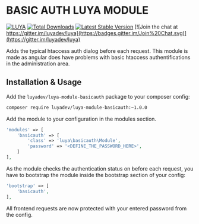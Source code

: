 # BASIC AUTH LUYA MODULE

[![LUYA](https://img.shields.io/badge/Powered%20by-LUYA-brightgreen.svg)](https://luya.io)
[![Total Downloads](https://poser.pugx.org/luyadev/luya-module-basicauth/downloads)](https://packagist.org/packages/luyadev/luya-module-basicauth)
[![Latest Stable Version](https://poser.pugx.org/luyadev/luya-module-basicauth/v/stable)](https://packagist.org/packages/luyadev/luya-module-basicauth)
[![Join the chat at https://gitter.im/luyadev/luya](https://badges.gitter.im/Join%20Chat.svg)](https://gitter.im/luyadev/luya)

Adds the typical htaccess auth dialog before each request. This module is made as angular does have problems with basic htaccess authentifications in the administration area.

## Installation & Usage

Add the `luyadev/luya-module-basicauth` package to your composer config:

```sh
composer require luyadev/luya-module-basicauth:~1.0.0
```

Add the module to your configuration in the modules section.

```php
'modules' => [
    'basicauth' => [
        'class' => 'luya\basicauth\Module',
        'password' => '<DEFINE_THE_PASSWORD_HERE>',
    ]
],
```

As the module checks the authentication status on before each request, you have to bootstrap the module inside the bootstrap section of your config:

```php
'bootstrap' => [
    'basicauth',
],
```

All frontend requests are now protected with your entered password from the config.

